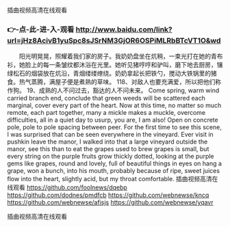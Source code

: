 
插曲视频高清在线观看




### 👉-点-此-进-入-观看  http://www.baidu.com/link?url=jHz8AcivB1yuSpc8sJSrNM3GjOR6OSPiMLRbBTcVT1O&wd




　　阳光明晃晃，照耀着我们家的房子。我奶奶盘坐在炕稍，一束光打在她的青布衫，她脸上的每一条皱纹都沐浴在光里。她听见猪哼哼和驴叫，磨下地去厨房，镶绿松石的烟袋放在炕沿，青烟缕缕缭绕。奶奶拿起长把铁勺，搅动大铁锅里的猪食。热气蒸腾，满屋子便是煮熟的草味。
	118、对敌人也要充满爱，所以把他们称作狗。
	19、成熟的人不问过去，豁达的人不问未来。
Come spring, warm wind carried branch end, conclude that green weeds will be scattered each marginal, cover every part of the heart.
Now at this time, no matter so much remote, each part together, many a mickle makes a muckle, overcome difficulties, all in a quiet day to usurp, you are, I am also!
Open on concrete pole, pole to pole spacing between peer.
For the first time to see this scene, I was surprised that can be seen everywhere in the vineyard.
Ever visit in pushkin leave the manor, I walked into that a large vineyard outside the manor, see this than to eat the grapes used to brew grapes is small, but every string on the purple fruits grow thickly dotted, looking at the purple gems like grapes, round and lovely, full of beautiful things in eyes on hang a grape, won a bunch, into his mouth, probably because of ripe, sweet juices flow into the heart, slightly acid, but my throat comfortable.
插曲视频高清在线观看 https://github.com/foolnews/dqebp
https://github.com/dodnes/pmdfcb
https://github.com/webnewse/kncq
https://github.com/webnewse/afisjs
https://github.com/webnewse/yqavr





插曲视频高清在线观看
